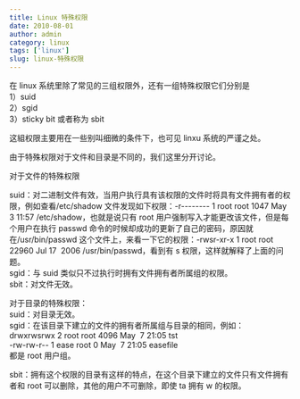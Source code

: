 ```yaml
---
title: Linux 特殊权限
date: 2010-08-01
author: admin
category: linux
tags: ['linux']
slug: linux-特殊权限
---
```


在 linux 系统里除了常见的三组权限外，还有一组特殊权限它们分别是  
1）suid  
2）sgid  
3）sticky bit 或者称为 sbit

这組权限主要用在一些别叫细微的条件下，也可见 linxu 系统的严谨之处。

由于特殊权限对于文件和目录是不同的，我们这里分开讨论。

对于文件的特殊权限

suid：对二进制文件有效，当用户执行具有该权限的文件时将具有文件拥有者的权限，例如查看/etc/shadow 文件发现如下权限：-r--------
1 root root 1047 May  3 11:57
/etc/shadow，也就是说只有 root 用户强制写入才能更改该文件，但是每个用户在执行 passwd 命令的时候却成功的更新了自己的密码，原因就在/usr/bin/passwd 这个文件上，来看一下它的权限：-rwsr-xr-x
1 root root 22960 Jul 17  2006
/usr/bin/passwd，看到有 s 权限，这样就解释了上面的问题。  
sgid：与 suid 类似只不过执行时拥有文件拥有者所属组的权限。  
sbit：对文件无效。

对于目录的特殊权限：  
suid：对目录无效。  
sgid：在该目录下建立的文件的拥有者所属组与目录的相同，例如：  
drwxrwsrwx 2 root root 4096 May  7 21:05 tst  
-rw-rw-r-- 1 ease root 0 May  7 21:05 easefile  
都是 root 用户组。

sbit：拥有这个权限的目录有这样的特点，在这个目录下建立的文件只有文件拥有者和 root 可以删除，其他的用户不可删除，即使 ta 拥有 w 的权限。
